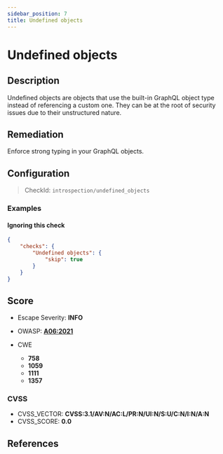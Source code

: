 ```yaml
---
sidebar_position: 7
title: Undefined objects
---
```


# Undefined objects

## Description

Undefined objects are objects that use the built-in GraphQL object type instead of referencing a custom one.
They can be at the root of security issues due to their unstructured nature.

## Remediation

Enforce strong typing in your GraphQL objects.


## Configuration

> CheckId: `introspection/undefined_objects`


### Examples


#### Ignoring this check

```json
{
    "checks": {
        "Undefined objects": {
            "skip": true
        }
    }
}
```




## Score

- Escape Severity: **<span className="info-severityom">INFO</span>**
- OWASP: **[A06:2021](https://owasp.org/Top10/A06_2021-Vulnerable_and_Outdated_Components/)**

- CWE
  - **758**
  - **1059**
  - **1111**
  - **1357**




### CVSS

- CVSS_VECTOR: **CVSS:3.1/AV:N/AC:L/PR:N/UI:N/S:U/C:N/I:N/A:N**
- CVSS_SCORE: **0.0**

## References


